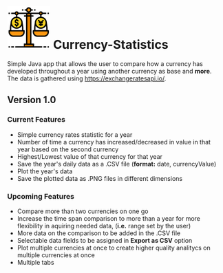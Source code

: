 # ![](src/currencyStatistics/res/app_logo_small.png) Currency-Statistics
Simple Java app that allows the user to compare how a currency has developed throughout a year using another currency as base and **more**.
The data is gathered using https://exchangeratesapi.io/.

## Version 1.0
### Current Features
- Simple currency rates statistic for a year
- Number of time a currency has increased/decreased in value in that year based on the second currency
- Highest/Lowest value of that currency for that year
- Save the year's daily data as a .CSV file (**format:** date, currencyValue)
- Plot the year's data
- Save the plotted data as .PNG files in different dimensions

### Upcoming Features
- Compare more than two currencies on one go
- Increase the time span comparison to more than a year for more flexibility in aquiring needed data, (**i.e.** range set by the user)
- More data on the comparison to be added in the .CSV file
- Selectable data fields to be assigned in **Export as CSV** option
- Plot multiple currencies at once to create higher quality analitycs on multiple currencies at once
- Multiple tabs
